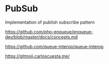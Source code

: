# PubSub 

Implementation of publish subscribe pattern

https://github.com/php-enqueue/enqueue-dev/blob/master/docs/concepts.md

https://github.com/queue-interop/queue-interop


https://gitmoji.carloscuesta.me/